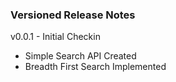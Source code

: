 ### Versioned Release Notes

v0.0.1 - Initial Checkin

* Simple Search API Created
* Breadth First Search Implemented
